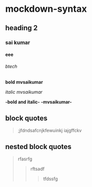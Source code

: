 # mockdown-syntax
## heading 2
### sai kumar
#### eee
###### btech
**bold**
**mvsaikumar**

*italic*
*mvsaikumar*

**-bold and italic-**
**-mvsaikumar-**

## block quotes 
>;jfdndsafcnjkfewuinkj
iajgffckv

## nested block quotes
>rfasrfg
>>rftsadf
>>>tfdssfg
